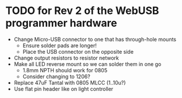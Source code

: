 # TODO for Rev 2 of the WebUSB programmer hardware

* Change Micro-USB connector to one that has through-hole mounts
    - Ensure solder pads are longer!
    * Place the USB connector on the opposite side
* Change output resistors to resistor network
* Make all LED reverse mount so we can solder them in one go
    - 1.8mm NPTH should work for 0805
    - Consider changing to 1206?
* Replace 47uF Tantal with 0805 MLCC (1..10u?)
* Use flat pin header like on light controller